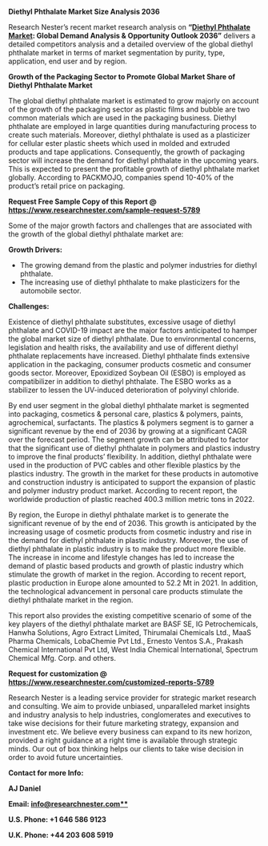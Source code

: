 ﻿**Diethyl Phthalate Market Size Analysis 2036**

Research Nester’s recent market research analysis on **“[Diethyl Phthalate Market](https://www.researchnester.com/reports/diethyl-phthalate-market/5789): Global Demand Analysis & Opportunity Outlook 2036”** delivers a detailed competitors analysis and a detailed overview of the global diethyl phthalate market in terms of market segmentation by purity, type, application, end user and by region. 

**Growth of the Packaging Sector to Promote Global Market Share of Diethyl Phthalate Market**

The global diethyl phthalate market is estimated to grow majorly on account of the growth of the packaging sector as plastic films and bubble are two common materials which are used in the packaging business. Diethyl phthalate are employed in large quantities during manufacturing process to create such materials. Moreover, diethyl phthalate is used as a plasticizer for cellular ester plastic sheets which used in molded and extruded products and tape applications. Consequently, the growth of packaging sector will increase the demand for diethyl phthalate in the upcoming years. This is expected to present the profitable growth of diethyl phthalate market globally. According to PACKMOJO, companies spend 10-40% of the product’s retail price on packaging.

**Request Free Sample Copy of this Report @ <https://www.researchnester.com/sample-request-5789>**   

Some of the major growth factors and challenges that are associated with the growth of the global diethyl phthalate market are: 

**Growth Drivers:**

- The growing demand from the plastic and polymer industries for diethyl phthalate. 
- The increasing use of diethyl phthalate to make plasticizers for the automobile sector. 

**Challenges:**

Existence of diethyl phthalate substitutes, excessive usage of diethyl phthalate and COVID-19 impact are the major factors anticipated to hamper the global market size of diethyl phthalate. Due to environmental concerns, legislation and health risks, the availability and use of different diethyl phthalate replacements have increased. Diethyl phthalate finds extensive application in the packaging, consumer products cosmetic and consumer goods sector. Moreover, Epoxidized Soybean Oil (ESBO) is employed as compatibilizer in addition to diethyl phthalate. The ESBO works as a stabilizer to lessen the UV-induced deterioration of polyvinyl chloride. 

By end user segment in the global diethyl phthalate market is segmented into packaging, cosmetics & personal care, plastics & polymers, paints, agrochemical, surfactants. The plastics & polymers segment is to garner a significant revenue by the end of 2036 by growing at a significant CAGR over the forecast period. The segment growth can be attributed to factor that the significant use of diethyl phthalate in polymers and plastics industry to improve the final products’ flexibility. In addition, diethyl phthalate were used in the production of PVC cables and other flexible plastics by the plastics industry. The growth in the market for these products in automotive and construction industry is anticipated to support the expansion of plastic and polymer industry product market. According to recent report, the worldwide production of plastic reached 400.3 million metric tons in 2022. 

By region, the Europe in diethyl phthalate market is to generate the significant revenue of by the end of 2036. This growth is anticipated by the increasing usage of cosmetic products from cosmetic industry and rise in the demand for diethyl phthalate in plastic industry. Moreover, the use of diethyl phthalate in plastic industry is to make the product more flexible. The increase in income and lifestyle changes has led to increase the demand of plastic based products and growth of plastic industry which stimulate the growth of market in the region. According to recent report, plastic production in Europe alone amounted to 52.2 Mt in 2021. In addition, the technological advancement in personal care products stimulate the diethyl phthalate market in the region. 

This report also provides the existing competitive scenario of some of the key players of the diethyl phthalate market are BASF SE, IG Petrochemicals, Hanwha Solutions, Agro Extract Limited, Thirumalai Chemicals Ltd., MaaS Pharma Chemicals, LobaChemie Pvt Ltd., Ernesto Ventos S.A., Prakash Chemical International Pvt Ltd, West India Chemical International, Spectrum Chemical Mfg. Corp. and others. 

**Request for customization @ <https://www.researchnester.com/customized-reports-5789>** 

Research Nester is a leading service provider for strategic market research and consulting. We aim to provide unbiased, unparalleled market insights and industry analysis to help industries, conglomerates and executives to take wise decisions for their future marketing strategy, expansion and investment etc. We believe every business can expand to its new horizon, provided a right guidance at a right time is available through strategic minds. Our out of box thinking helps our clients to take wise decision in order to avoid future uncertainties.

**Contact for more Info:** 

**AJ Daniel**

**Email: [info@researchnester.com**](mailto:info@researchnester.com)**

**U.S. Phone: +1 646 586 9123** 

**U.K. Phone: +44 203 608 5919**
